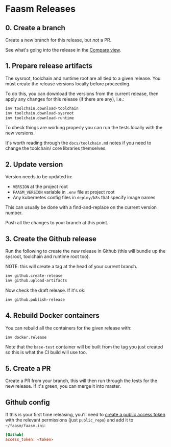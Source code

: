# Faasm Releases

## 0. Create a branch

Create a new branch for this release, but _not_ a PR.

See what's going into the release in the [Compare
view](https://github.com/lsds/faasm/compare).

## 1. Prepare release artifacts

The sysroot, toolchain and runtime root are all tied to a given release. You
must create the release versions locally before proceeding. 

To do this, you can download the versions from the current release, then apply
any changes for this release (if there are any), i.e.:

```bash
inv toolchain.download-toolchain
inv toolchain.download-sysroot
inv toolchain.download-runtime
``` 

To check things are working properly you can run the tests locally with the new
versions.

It's worth reading through the `docs/toolchain.md` notes if you need to change
the toolchain/ core libraries themselves.

## 2. Update version

Version needs to be updated in:

- `VERSION` at the project root
- `FAASM_VERSION` variable in `.env` file at project root
- Any kubernetes config files in `deploy/k8s` that specify image names

This can usually be done with a find-and-replace on the current version number.

Push all the changes to your branch at this point.

## 3. Create the Github release

Run the following to create the new release in Github (this will bundle up the
sysroot, toolchain and runtime root too).

NOTE: this will create a tag at the head of your current branch.

```bash
inv github.create-release
inv github.upload-artifacts
```

Now check the draft release. If it's ok:

```bash
inv github.publish-release
```

## 4. Rebuild Docker containers

You can rebuild all the containers for the given release with:

```bash
inv docker.release
```

Note that the `base-test` container will be built from the tag you just created
so this is what the CI build will use too.

## 5. Create a PR

Create a PR from your branch, this will then run through the tests for the new
release. If it's green, you can merge it into master.

## Github config

If this is your first time releasing, you'll need to 
[create a public access token](https://github.com/settings/tokens) 
with the relevant permissions (just `public_repo`) and add it to 
`~/faasm/faasm.ini`:

```ini
[Github]
access_token: <token>
``` 
